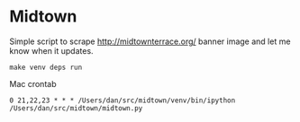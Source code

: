 # Midtown

Simple script to scrape http://midtownterrace.org/ banner image and let me know when it updates.

```
make venv deps run
```

Mac crontab

```
0 21,22,23 * * * /Users/dan/src/midtown/venv/bin/ipython /Users/dan/src/midtown/midtown.py
```
